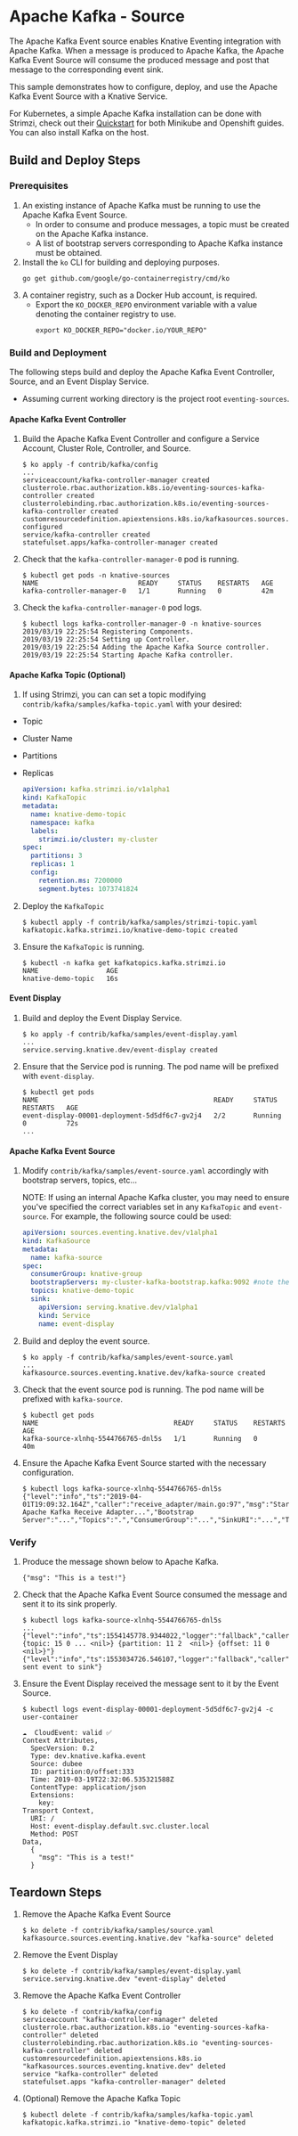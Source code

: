 # Apache Kafka - Source

The Apache Kafka Event source enables Knative Eventing integration with Apache
Kafka. When a message is produced to Apache Kafka, the Apache Kafka Event Source
will consume the produced message and post that message to the corresponding
event sink.

This sample demonstrates how to configure, deploy, and use the Apache Kafka
Event Source with a Knative Service.

For Kubernetes, a simple Apache Kafka installation can be done with Strimzi,
check out their [Quickstart](https://strimzi.io/quickstarts/) for both Minikube
and Openshift guides. You can also install Kafka on the host.

## Build and Deploy Steps

### Prerequisites

1. An existing instance of Apache Kafka must be running to use the Apache Kafka
   Event Source.
   - In order to consume and produce messages, a topic must be created on the
     Apache Kafka instance.
   - A list of bootstrap servers corresponding to Apache Kafka instance must be
     obtained.
2. Install the `ko` CLI for building and deploying purposes.
   ```
   go get github.com/google/go-containerregistry/cmd/ko
   ```
3. A container registry, such as a Docker Hub account, is required.
   - Export the `KO_DOCKER_REPO` environment variable with a value denoting the
     container registry to use.
     ```
     export KO_DOCKER_REPO="docker.io/YOUR_REPO"
     ```

### Build and Deployment

The following steps build and deploy the Apache Kafka Event Controller, Source,
and an Event Display Service.

- Assuming current working directory is the project root `eventing-sources`.

#### Apache Kafka Event Controller

1. Build the Apache Kafka Event Controller and configure a Service Account,
   Cluster Role, Controller, and Source.
   ```
   $ ko apply -f contrib/kafka/config
   ...
   serviceaccount/kafka-controller-manager created
   clusterrole.rbac.authorization.k8s.io/eventing-sources-kafka-controller created
   clusterrolebinding.rbac.authorization.k8s.io/eventing-sources-kafka-controller created
   customresourcedefinition.apiextensions.k8s.io/kafkasources.sources.eventing.knative.dev configured
   service/kafka-controller created
   statefulset.apps/kafka-controller-manager created
   ```
2. Check that the `kafka-controller-manager-0` pod is running.
   ```
   $ kubectl get pods -n knative-sources
   NAME                         READY     STATUS    RESTARTS   AGE
   kafka-controller-manager-0   1/1       Running   0          42m
   ```
3. Check the `kafka-controller-manager-0` pod logs.
   ```
   $ kubectl logs kafka-controller-manager-0 -n knative-sources
   2019/03/19 22:25:54 Registering Components.
   2019/03/19 22:25:54 Setting up Controller.
   2019/03/19 22:25:54 Adding the Apache Kafka Source controller.
   2019/03/19 22:25:54 Starting Apache Kafka controller.
   ```

#### Apache Kafka Topic (Optional)

1. If using Strimzi, you can can set a topic modifying
   `contrib/kafka/samples/kafka-topic.yaml` with your desired:

- Topic
- Cluster Name
- Partitions
- Replicas

  ```yaml
  apiVersion: kafka.strimzi.io/v1alpha1
  kind: KafkaTopic
  metadata:
    name: knative-demo-topic
    namespace: kafka
    labels:
      strimzi.io/cluster: my-cluster
  spec:
    partitions: 3
    replicas: 1
    config:
      retention.ms: 7200000
      segment.bytes: 1073741824
  ```

2. Deploy the `KafkaTopic`

   ```shell
   $ kubectl apply -f contrib/kafka/samples/strimzi-topic.yaml
   kafkatopic.kafka.strimzi.io/knative-demo-topic created
   ```

3. Ensure the `KafkaTopic` is running.

   ```shell
   $ kubectl -n kafka get kafkatopics.kafka.strimzi.io
   NAME                 AGE
   knative-demo-topic   16s
   ```

#### Event Display

1. Build and deploy the Event Display Service.
   ```
   $ ko apply -f contrib/kafka/samples/event-display.yaml
   ...
   service.serving.knative.dev/event-display created
   ```
2. Ensure that the Service pod is running. The pod name will be prefixed with
   `event-display`.
   ```
   $ kubectl get pods
   NAME                                            READY     STATUS    RESTARTS   AGE
   event-display-00001-deployment-5d5df6c7-gv2j4   2/2       Running   0          72s
   ...
   ```

#### Apache Kafka Event Source

1. Modify `contrib/kafka/samples/event-source.yaml` accordingly with bootstrap
   servers, topics, etc...

   NOTE: If using an internal Apache Kafka cluster, you may need to ensure
   you've specified the correct variables set in any `KafkaTopic` and
   `event-source`. For example, the following source could be used:

   ```yaml
   apiVersion: sources.eventing.knative.dev/v1alpha1
   kind: KafkaSource
   metadata:
     name: kafka-source
   spec:
     consumerGroup: knative-group
     bootstrapServers: my-cluster-kafka-bootstrap.kafka:9092 #note the kafka namespace
     topics: knative-demo-topic
     sink:
       apiVersion: serving.knative.dev/v1alpha1
       kind: Service
       name: event-display
   ```

2. Build and deploy the event source.
   ```
   $ ko apply -f contrib/kafka/samples/event-source.yaml
   ...
   kafkasource.sources.eventing.knative.dev/kafka-source created
   ```
3. Check that the event source pod is running. The pod name will be prefixed
   with `kafka-source`.
   ```
   $ kubectl get pods
   NAME                                  READY     STATUS    RESTARTS   AGE
   kafka-source-xlnhq-5544766765-dnl5s   1/1       Running   0          40m
   ```
4. Ensure the Apache Kafka Event Source started with the necessary
   configuration.
   ```
   $ kubectl logs kafka-source-xlnhq-5544766765-dnl5s
   {"level":"info","ts":"2019-04-01T19:09:32.164Z","caller":"receive_adapter/main.go:97","msg":"Starting Apache Kafka Receive Adapter...","Bootstrap Server":"...","Topics":".","ConsumerGroup":"...","SinkURI":"...","TLS":false}
   ```

### Verify

1. Produce the message shown below to Apache Kafka.
   ```
   {"msg": "This is a test!"}
   ```
2. Check that the Apache Kafka Event Source consumed the message and sent it to
   its sink properly.
   ```
   $ kubectl logs kafka-source-xlnhq-5544766765-dnl5s
   ...
   {"level":"info","ts":1554145778.9344022,"logger":"fallback","caller":"adapter/adapter.go:80","msg":"Received: {topic: 15 0 ... <nil>} {partition: 11 2  <nil>} {offset: 11 0  <nil>}"}
   {"level":"info","ts":1553034726.546107,"logger":"fallback","caller":"adapter/adapter.go:154","msg":"Successfully sent event to sink"}
   ```
3. Ensure the Event Display received the message sent to it by the Event Source.

   ```
   $ kubectl logs event-display-00001-deployment-5d5df6c7-gv2j4 -c user-container

   ☁️  CloudEvent: valid ✅
   Context Attributes,
     SpecVersion: 0.2
     Type: dev.knative.kafka.event
     Source: dubee
     ID: partition:0/offset:333
     Time: 2019-03-19T22:32:06.535321588Z
     ContentType: application/json
     Extensions:
       key:
   Transport Context,
     URI: /
     Host: event-display.default.svc.cluster.local
     Method: POST
   Data,
     {
       "msg": "This is a test!"
     }
   ```

## Teardown Steps

1. Remove the Apache Kafka Event Source
   ```
   $ ko delete -f contrib/kafka/samples/source.yaml
   kafkasource.sources.eventing.knative.dev "kafka-source" deleted
   ```
2. Remove the Event Display
   ```
   $ ko delete -f contrib/kafka/samples/event-display.yaml
   service.serving.knative.dev "event-display" deleted
   ```
3. Remove the Apache Kafka Event Controller
   ```
   $ ko delete -f contrib/kafka/config
   serviceaccount "kafka-controller-manager" deleted
   clusterrole.rbac.authorization.k8s.io "eventing-sources-kafka-controller" deleted
   clusterrolebinding.rbac.authorization.k8s.io "eventing-sources-kafka-controller" deleted
   customresourcedefinition.apiextensions.k8s.io "kafkasources.sources.eventing.knative.dev" deleted
   service "kafka-controller" deleted
   statefulset.apps "kafka-controller-manager" deleted
   ```
4. (Optional) Remove the Apache Kafka Topic

   ```shell
   $ kubectl delete -f contrib/kafka/samples/kafka-topic.yaml
   kafkatopic.kafka.strimzi.io "knative-demo-topic" deleted
   ```

